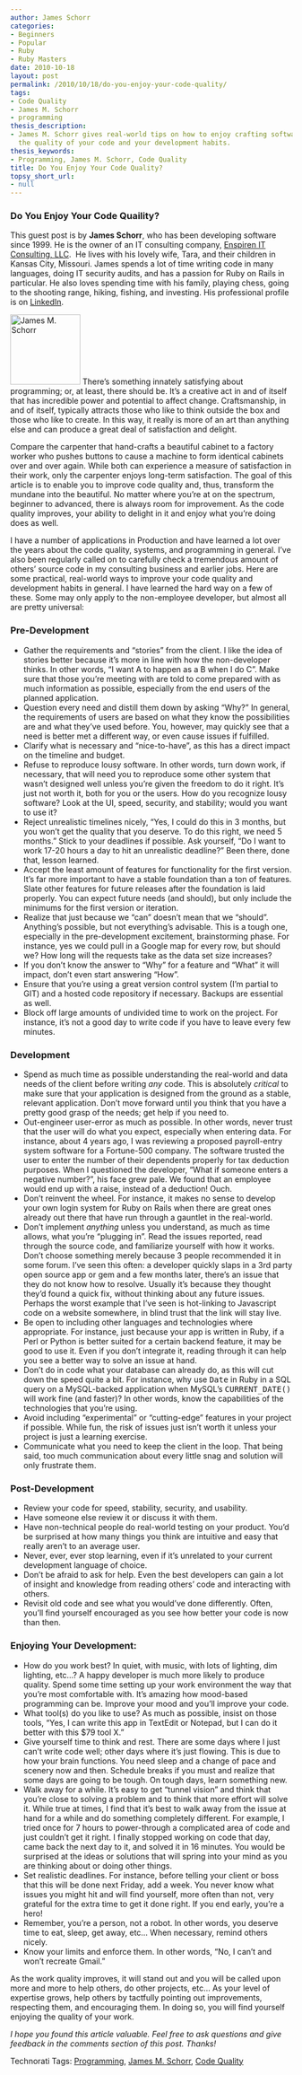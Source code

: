```yaml
---
author: James Schorr
categories:
- Beginners
- Popular
- Ruby
- Ruby Masters
date: 2010-10-18
layout: post
permalink: /2010/10/18/do-you-enjoy-your-code-quality/
tags:
- Code Quality
- James M. Schorr
- programming
thesis_description:
- James M. Schorr gives real-world tips on how to enjoy crafting software by improving
  the quality of your code and your development habits.
thesis_keywords:
- Programming, James M. Schorr, Code Quality
title: Do You Enjoy Your Code Quality?
topsy_short_url:
- null
---
```


<div>
  <h3>
    Do You Enjoy Your Code Quaility?
  </h3>
  
  <p class="update">
    This guest post is by <strong>James Schorr</strong>, who has been developing software since 1999. He is the owner of an IT consulting company, <a href="https://enspirenconsulting.com">Enspiren IT Consulting, LLC</a>.  He lives with his lovely wife, Tara, and their children in Kansas City, Missouri. James spends a lot of time writing code in many languages, doing IT security audits, and has a passion for Ruby on Rails in particular. He also loves spending time with his family, playing chess, going to the shooting range, hiking, fishing, and investing. His professional profile is on <a href="http://www.linkedin.com/in/jamesschorr">LinkedIn</a>.
  </p>
  
  <p class="block">
    <img class="alignright" alt="James M. Schorr" src="http://rubylearning.com/images/James_Schorr.png" width="125" height="125" /> <span class="drop_cap">T</span>here&#8217;s something innately satisfying about programming; or, at least, there should be. It&#8217;s a creative act in and of itself that has incredible power and potential to affect change. Craftsmanship, in and of itself, typically attracts those who like to think outside the box and those who like to create. In this way, it really is more of an art than anything else and can produce a great deal of satisfaction and delight.
  </p>
  
  <p>
    Compare the carpenter that hand-crafts a beautiful cabinet to a factory worker who pushes buttons to cause a machine to form identical cabinets over and over again. While both can experience a measure of satisfaction in their work, only the carpenter enjoys long-term satisfaction. The goal of this article is to enable you to improve code quality and, thus, transform the mundane into the beautiful. No matter where you&#8217;re at on the spectrum, beginner to advanced, there is always room for improvement. As the code quality improves, your ability to delight in it and enjoy what you&#8217;re doing does as well.
  </p>
  
  <p>
    I have a number of applications in Production and have learned a lot over the years about the code quality, systems, and programming in general. I&#8217;ve also been regularly called on to carefully check a tremendous amount of others&#8217; source code in my consulting business and earlier jobs. Here are some practical, real-world ways to improve your code quality and development habits in general. I have learned the hard way on a few of these. Some may only apply to the non-employee developer, but almost all are pretty universal:
  </p>
  
  <h3>
    Pre-Development
  </h3>
  
  <ul>
    <li>
      Gather the requirements and &#8220;stories&#8221; from the client. I like the idea of stories better because it&#8217;s more in line with how the non-developer thinks. In other words, &#8220;I want A to happen as a B when I do C&#8221;. Make sure that those you’re meeting with are told to come prepared with as much information as possible, especially from the end users of the planned application.
    </li>
    <li>
      Question every need and distill them down by asking &#8220;Why?&#8221; In general, the requirements of users are based on what they know the possibilities are and what they&#8217;ve used before. You, however, may quickly see that a need is better met a different way, or even cause issues if fulfilled.
    </li>
    <li>
      Clarify what is necessary and &#8220;nice-to-have&#8221;, as this has a direct impact on the timeline and budget.
    </li>
    <li>
      Refuse to reproduce lousy software. In other words, turn down work, if necessary, that will need you to reproduce some other system that wasn&#8217;t designed well unless you&#8217;re given the freedom to do it right. It&#8217;s just not worth it, both for you or the users. How do you recognize lousy software? Look at the UI, speed, security, and stability; would you want to use it?
    </li>
    <li>
      Reject unrealistic timelines nicely, &#8220;Yes, I could do this in 3 months, but you won&#8217;t get the quality that you deserve. To do this right, we need 5 months.&#8221; Stick to your deadlines if possible. Ask yourself, &#8220;Do I want to work 17-20 hours a day to hit an unrealistic deadline?&#8221; Been there, done that, lesson learned.
    </li>
    <li>
      Accept the least amount of features for functionality for the first version. It&#8217;s far more important to have a stable foundation than a ton of features. Slate other features for future releases after the foundation is laid properly. You can expect future needs (and should), but only include the minimums for the first version or iteration.
    </li>
    <li>
      Realize that just because we &#8220;can&#8221; doesn&#8217;t mean that we &#8220;should&#8221;. Anything&#8217;s possible, but not everything&#8217;s advisable. This is a tough one, especially in the pre-development excitement, brainstorming phase. For instance, yes we could pull in a Google map for every row, but should we? How long will the requests take as the data set size increases?
    </li>
    <li>
      If you don&#8217;t know the answer to &#8220;Why&#8221; for a feature and &#8220;What&#8221; it will impact, don&#8217;t even start answering &#8220;How&#8221;.
    </li>
    <li>
      Ensure that you&#8217;re using a great version control system (I&#8217;m partial to GIT) and a hosted code repository if necessary. Backups are essential as well.
    </li>
    <li>
      Block off large amounts of undivided time to work on the project. For instance, it&#8217;s not a good day to write code if you have to leave every few minutes.
    </li>
  </ul>
  
  <h3>
    Development
  </h3>
  
  <ul>
    <li>
      Spend as much time as possible understanding the real-world and data needs of the client before writing <em>any</em> code. This is absolutely <em>critical</em> to make sure that your application is designed from the ground as a stable, relevant application. Don&#8217;t move forward until you think that you have a pretty good grasp of the needs; get help if you need to.
    </li>
    <li>
      Out-engineer user-error as much as possible. In other words, never trust that the user will do what you expect, especially when entering data. For instance, about 4 years ago, I was reviewing a proposed payroll-entry system software for a Fortune-500 company. The software trusted the user to enter the number of their dependents properly for tax deduction purposes. When I questioned the developer, &#8220;What if someone enters a negative number?&#8221;, his face grew pale. We found that an employee would end up with a raise, instead of a deduction! Ouch.
    </li>
    <li>
      Don&#8217;t reinvent the wheel. For instance, it makes no sense to develop your own login system for Ruby on Rails when there are great ones already out there that have run through a gauntlet in the real-world.
    </li>
    <li>
      Don&#8217;t implement <em>anything</em> unless you understand, as much as time allows, what you&#8217;re &#8220;plugging in&#8221;. Read the issues reported, read through the source code, and familiarize yourself with how it works. Don&#8217;t choose something merely because 3 people recommended it in some forum. I&#8217;ve seen this often: a developer quickly slaps in a 3rd party open source app or gem and a few months later, there&#8217;s an issue that they do not know how to resolve. Usually it&#8217;s because they thought they&#8217;d found a quick fix, without thinking about any future issues. Perhaps the worst example that I&#8217;ve seen is hot-linking to Javascript code on a website somewhere, in blind trust that the link will stay live.
    </li>
    <li>
      Be open to including other languages and technologies where appropriate. For instance, just because your app is written in Ruby, if a Perl or Python is better suited for a certain backend feature, it may be good to use it. Even if you don&#8217;t integrate it, reading through it can help you see a better way to solve an issue at hand.
    </li>
    <li>
      Don&#8217;t do in code what your database can already do, as this will cut down the speed quite a bit. For instance, why use <tt>Date</tt> in Ruby in a SQL query on a MySQL-backed application when MySQL&#8217;s <tt>CURRENT_DATE()</tt> will work fine (and faster)? In other words, know the capabilities of the technologies that you&#8217;re using.
    </li>
    <li>
      Avoid including &#8220;experimental&#8221; or &#8220;cutting-edge&#8221; features in your project if possible. While fun, the risk of issues just isn&#8217;t worth it unless your project is just a learning exercise.
    </li>
    <li>
      Communicate what you need to keep the client in the loop. That being said, too much communication about every little snag and solution will only frustrate them.
    </li>
  </ul>
  
  <h3>
    Post-Development
  </h3>
  
  <ul>
    <li>
      Review your code for speed, stability, security, and usability.
    </li>
    <li>
      Have someone else review it or discuss it with them.
    </li>
    <li>
      Have non-technical people do real-world testing on your product. You&#8217;d be surprised at how many things you think are intuitive and easy that really aren&#8217;t to an average user.
    </li>
    <li>
      Never, ever, ever stop learning, even if it&#8217;s unrelated to your current development language of choice.
    </li>
    <li>
      Don&#8217;t be afraid to ask for help. Even the best developers can gain a lot of insight and knowledge from reading others&#8217; code and interacting with others.
    </li>
    <li>
      Revisit old code and see what you would&#8217;ve done differently. Often, you&#8217;ll find yourself encouraged as you see how better your code is now than then.
    </li>
  </ul>
  
  <h3>
    Enjoying Your Development:
  </h3>
  
  <ul>
    <li>
      How do you work best? In quiet, with music, with lots of lighting, dim lighting, etc&#8230;? A happy developer is much more likely to produce quality. Spend some time setting up your work environment the way that you&#8217;re most comfortable with. It&#8217;s amazing how mood-based programming can be. Improve your mood and you&#8217;ll improve your code.
    </li>
    <li>
      What tool(s) do you like to use? As much as possible, insist on those tools, &#8220;Yes, I can write this app in TextEdit or Notepad, but I can do it better with this $79 tool X.&#8221;
    </li>
    <li>
      Give yourself time to think and rest. There are some days where I just can&#8217;t write code well; other days where it’s just flowing. This is due to how your brain functions. You need sleep and a change of pace and scenery now and then. Schedule breaks if you must and realize that some days are going to be tough. On tough days, learn something new.
    </li>
    <li>
      Walk away for a while. It&#8217;s easy to get &#8220;tunnel vision&#8221; and think that you&#8217;re close to solving a problem and to think that more effort will solve it. While true at times, I find that it&#8217;s best to walk away from the issue at hand for a while and do something completely different. For example, I tried once for 7 hours to power-through a complicated area of code and just couldn&#8217;t get it right. I finally stopped working on code that day, came back the next day to it, and solved it in 16 minutes. You would be surprised at the ideas or solutions that will spring into your mind as you are thinking about or doing other things.
    </li>
    <li>
      Set realistic deadlines. For instance, before telling your client or boss that this will be done next Friday, add a week. You never know what issues you might hit and will find yourself, more often than not, very grateful for the extra time to get it done right. If you end early, you&#8217;re a hero!
    </li>
    <li>
      Remember, you&#8217;re a person, not a robot. In other words, you deserve time to eat, sleep, get away, etc&#8230; When necessary, remind others nicely.
    </li>
    <li>
      Know your limits and enforce them. In other words, &#8220;No, I can&#8217;t and won&#8217;t recreate Gmail.&#8221;
    </li>
  </ul>
  
  <p>
    As the work quality improves, it will stand out and you will be called upon more and more to help others, do other projects, etc&#8230; As your level of expertise grows, help others by tactfully pointing out improvements, respecting them, and encouraging them. In doing so, you will find yourself enjoying the quality of your work.
  </p>
  
  <p>
    <em>I hope you found this article valuable. Feel free to ask questions and give feedback in the comments section of this post. Thanks!</em>
  </p>
</div>

Technorati Tags: <a href="http://technorati.com/tag/Programming" rel="tag">Programming</a>, <a href="http://technorati.com/tag/James+M.+Schorr" rel="tag"> James M. Schorr</a>, <a href="http://technorati.com/tag/Code+Quality" rel="tag"> Code Quality</a>
